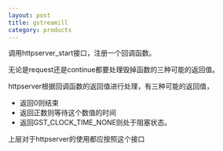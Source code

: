 ```yaml
---
layout: post
title: gstreamill
category: products
---
```


调用httpserver_start接口，注册一个回调函数。

无论是request还是continue都要处理毁掉函数的三种可能的返回值。

httpserver根据回调函数的返回值进行处理，有三种可能的返回值，

* 返回0则结束
* 返回正数则等待这个数值的时间
* 返回GST_CLOCK_TIME_NONE则处于阻塞状态。

上层对于httpserver的使用都应按照这个接口
